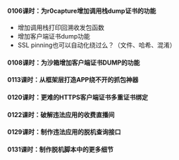 #### 0106课时：为r0capture增加调用栈dump证书的功能

- 增加调用栈打印回溯收发包函数
- 增加客户端证书dump功能
- SSL pinning也可以自动化绕过么？（文件、哈希、混淆）

#### 0108课时：为沙箱增加客户端证书DUMP的功能



#### 0113课时：从框架层打造APP绕不开的抓包神器



#### 0120课时：更难的HTTPS客户端证书多重证书绑定



#### 0122课时：破解违法应用的收费直播间



#### 0129课时：制作违法应用的脱机查询接口



#### 0131课时：制作脱机脚本中的更多细节

